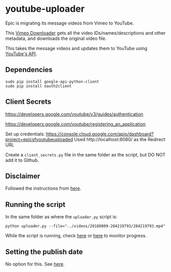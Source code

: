 # youtube-uploader

Epic is migrating its message videos from Vimeo to YouTube.

This [Vimeo Downloader](https://github.com/epicsf/vimeo-downloader/)
gets all the video IDs/names/descriptions and other metadata,
and downloads the original video file.

This takes the message videos and updates them to YouTube using
[YouTube's API](https://developers.google.com/youtube/v3/guides/uploading_a_video).

## Dependencies

```
sudo pip install google-api-python-client
sudo pip install oauth2client
```

## Client Secrets

https://developers.google.com/youtube/v3/guides/authentication

https://developers.google.com/youtube/registering_an_application

Set up credentials: https://console.cloud.google.com/apis/dashboard?project=epicsfyoutubeuploaded
Used http://localhost:8080/ as the Redirect URL

Create a `client_secrets.py` file in the same folder as the script, but DO NOT add it to Github.

## Disclaimer

Followed the instructions from [here](https://developers.google.com/youtube/v3/guides/uploading_a_video).

## Running the script

In the same folder as where the `uploader.py` script is:
```
python uploader.py --file="../videos/20180809-284219793/284219793.mp4"
```

While the script is running, check [here](https://www.youtube.com/my_videos) or [here](https://studio.youtube.com/) to monitor progress.

## Setting the publish date

No option for this. See [here](https://productforums.google.com/forum/#!msg/youtube/uaNfcNFHx84/lZ_dJh1nDAAJ).
